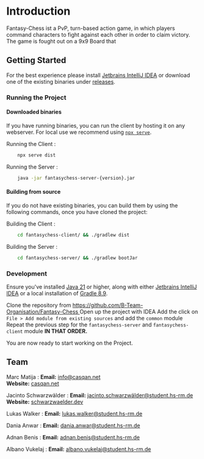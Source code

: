 # Introduction

Fantasy-Chess ist a PvP, turn-based action game, in which players command characters
to fight against each other in order to claim victory. The game is fought out on a 
9x9 Board that 

## Getting Started

For the best experience please install <a href="https://www.jetbrains.com/idea/">Jetbrains IntelliJ IDEA</a> or
download one of the existing binaries under [releases](https://github.com/B-Team-Organisation/Fantasy-Chess/releases).

### Running the Project

#### Downloaded binaries

If you have running binaries, you can run the client by hosting it on any webserver. For local use we recommend using
[`npx serve`](https://www.npmjs.com/package/serve).


Running the Client
:
```bash
    npx serve dist
```

Running the Server
:
```bash
    java -jar fantasychess-server-{version}.jar
```

#### Building from source

If you do not have existing binaries, you can build them by using the following commands, once you have cloned the
project:

Building the Client
:
```bash
    cd fantasychess-client/ && ./gradlew dist
```

Building the Server
:
```bash
    cd fantasychess-server/ && ./gradlew bootJar
```

### Development

<procedure>
<p>Ensure you've installed <a href="https://www.oracle.com/de/java/technologies/downloads/">Java 21</a> or higher, 
along with either <a href="https://www.jetbrains.com/idea/">Jetbrains IntelliJ IDEA</a> or a local installation of 
<a href="https://gradle.org/releases/">Gradle 8.9</a>.
</p>
<step>
Clone the repository from <a href="https://github.com/B-Team-Organisation/Fantasy-Chess">
https://github.com/B-Team-Organisation/Fantasy-Chess </a>
</step>
<step>
Open up the project with IDEA
</step>
<step>
Add the click on <code>File > Add module from existing sources</code> and add the <code>common</code> module
</step>
<step>
Repeat the previous step for the <code>fantasychess-server</code> and <code>fantasychess-client</code> module 
<b>IN THAT ORDER.</b>
</step>
<p>
You are now ready to start working on the Project.
</p>
</procedure>

## Team

Marc Matija
: **Email:** [info@casqan.net](mailto:info@casqan.net)  
**Website:** [casqan.net](https://casqan.net/)

Jacinto Schwarzwälder
: **Email:** [jacinto.schwarzwälder@student.hs-rm.de](mailto:jacinto.schwarzwälder@student.hs-rm.de)  
**Website:** [schwarzwaelder.dev](https://schwarzwaelder.dev/)

Lukas Walker
: **Email:** [lukas.walker@student.hs-rm.de](mailto:lukas.walker@student.hs-rm.de)

Dania Anwar
: **Email:** [dania.anwar@student.hs-rm.de](mailto:dania.anwar@student.hs-rm.de)

Adnan Benis
: **Email:** [adnan.benis@student.hs-rm.de](mailto:adnan.benis@student.hs-rm.de)

Albano Vukelaj
: **Email:** [albano.vukelaj@student.hs-rm.de](mailto:albano.vukelaj@student.hs-rm.de)